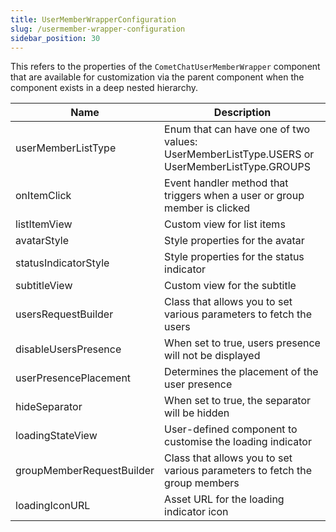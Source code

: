 ```yaml
---
title: UserMemberWrapperConfiguration
slug: /usermember-wrapper-configuration
sidebar_position: 30
---
```


This refers to the properties of the `CometChatUserMemberWrapper` component that are available for customization via the parent component when the component exists in a deep nested hierarchy.

| Name                      | Description                                                                                 |
| ------------------------- | ------------------------------------------------------------------------------------------- |
| userMemberListType        | Enum that can have one of two values: UserMemberListType.USERS or UserMemberListType.GROUPS |
| onItemClick               | Event handler method that triggers when a user or group member is clicked                            |
| listItemView              | Custom view for list items                                                                  |
| avatarStyle               | Style properties for the avatar                                                             |
| statusIndicatorStyle      | Style properties for the status indicator                                                   |
| subtitleView              | Custom view for the subtitle                                                                |
| usersRequestBuilder       | Class that allows you to set various parameters to fetch the users                          |
| disableUsersPresence      | When set to true, users presence will not be displayed                                      |
| userPresencePlacement     | Determines the placement of the user presence                                               |
| hideSeparator             | When set to true, the separator will be hidden                                              |
| loadingStateView          | User-defined component to customise the loading indicator                                   |
| groupMemberRequestBuilder | Class that allows you to set various parameters to fetch the group members                  |
| loadingIconURL            | Asset URL for the loading indicator icon                                                    |
